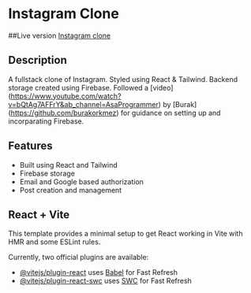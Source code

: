 # Instagram Clone

##Live version
[Instagram clone](https://insta-clone-ebon-sigma.vercel.app/)

## Description

A fullstack clone of Instagram. Styled using React & Tailwind. Backend storage created using Firebase. Followed a [video] (https://www.youtube.com/watch?v=bQtAg7AFFrY&ab_channel=AsaProgrammer) by [Burak] (https://github.com/burakorkmez) for guidance on setting up and incorparating Firebase.

## Features
- Built using React and Tailwind
- Firebase storage
- Email and Google based authorization
- Post creation and management

## React + Vite

This template provides a minimal setup to get React working in Vite with HMR and some ESLint rules.

Currently, two official plugins are available:

- [@vitejs/plugin-react](https://github.com/vitejs/vite-plugin-react/blob/main/packages/plugin-react/README.md) uses [Babel](https://babeljs.io/) for Fast Refresh
- [@vitejs/plugin-react-swc](https://github.com/vitejs/vite-plugin-react-swc) uses [SWC](https://swc.rs/) for Fast Refresh
